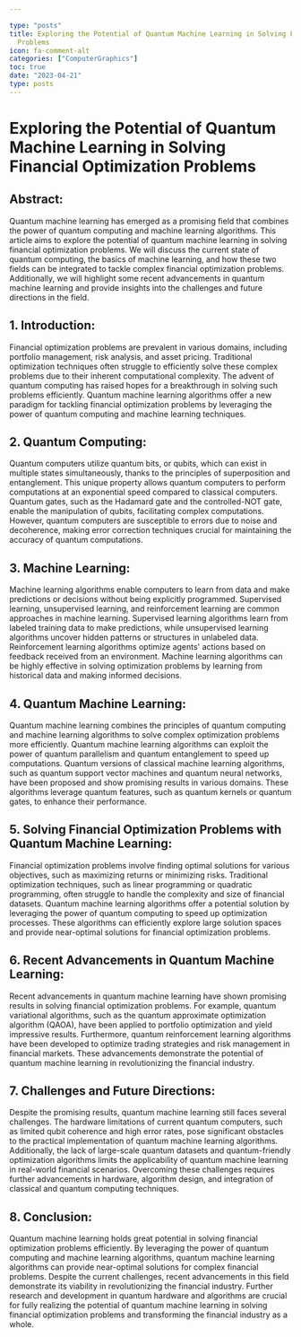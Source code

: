 ```yaml
---

type: "posts"
title: Exploring the Potential of Quantum Machine Learning in Solving Financial Optimization
  Problems
icon: fa-comment-alt
categories: ["ComputerGraphics"]
toc: true
date: "2023-04-21"
type: posts
---
```





# Exploring the Potential of Quantum Machine Learning in Solving Financial Optimization Problems

## Abstract:
Quantum machine learning has emerged as a promising field that combines the power of quantum computing and machine learning algorithms. This article aims to explore the potential of quantum machine learning in solving financial optimization problems. We will discuss the current state of quantum computing, the basics of machine learning, and how these two fields can be integrated to tackle complex financial optimization problems. Additionally, we will highlight some recent advancements in quantum machine learning and provide insights into the challenges and future directions in the field.

## 1. Introduction:
Financial optimization problems are prevalent in various domains, including portfolio management, risk analysis, and asset pricing. Traditional optimization techniques often struggle to efficiently solve these complex problems due to their inherent computational complexity. The advent of quantum computing has raised hopes for a breakthrough in solving such problems efficiently. Quantum machine learning algorithms offer a new paradigm for tackling financial optimization problems by leveraging the power of quantum computing and machine learning techniques.

## 2. Quantum Computing:
Quantum computers utilize quantum bits, or qubits, which can exist in multiple states simultaneously, thanks to the principles of superposition and entanglement. This unique property allows quantum computers to perform computations at an exponential speed compared to classical computers. Quantum gates, such as the Hadamard gate and the controlled-NOT gate, enable the manipulation of qubits, facilitating complex computations. However, quantum computers are susceptible to errors due to noise and decoherence, making error correction techniques crucial for maintaining the accuracy of quantum computations.

## 3. Machine Learning:
Machine learning algorithms enable computers to learn from data and make predictions or decisions without being explicitly programmed. Supervised learning, unsupervised learning, and reinforcement learning are common approaches in machine learning. Supervised learning algorithms learn from labeled training data to make predictions, while unsupervised learning algorithms uncover hidden patterns or structures in unlabeled data. Reinforcement learning algorithms optimize agents' actions based on feedback received from an environment. Machine learning algorithms can be highly effective in solving optimization problems by learning from historical data and making informed decisions.

## 4. Quantum Machine Learning:
Quantum machine learning combines the principles of quantum computing and machine learning algorithms to solve complex optimization problems more efficiently. Quantum machine learning algorithms can exploit the power of quantum parallelism and quantum entanglement to speed up computations. Quantum versions of classical machine learning algorithms, such as quantum support vector machines and quantum neural networks, have been proposed and show promising results in various domains. These algorithms leverage quantum features, such as quantum kernels or quantum gates, to enhance their performance.

## 5. Solving Financial Optimization Problems with Quantum Machine Learning:
Financial optimization problems involve finding optimal solutions for various objectives, such as maximizing returns or minimizing risks. Traditional optimization techniques, such as linear programming or quadratic programming, often struggle to handle the complexity and size of financial datasets. Quantum machine learning algorithms offer a potential solution by leveraging the power of quantum computing to speed up optimization processes. These algorithms can efficiently explore large solution spaces and provide near-optimal solutions for financial optimization problems.

## 6. Recent Advancements in Quantum Machine Learning:
Recent advancements in quantum machine learning have shown promising results in solving financial optimization problems. For example, quantum variational algorithms, such as the quantum approximate optimization algorithm (QAOA), have been applied to portfolio optimization and yield impressive results. Furthermore, quantum reinforcement learning algorithms have been developed to optimize trading strategies and risk management in financial markets. These advancements demonstrate the potential of quantum machine learning in revolutionizing the financial industry.

## 7. Challenges and Future Directions:
Despite the promising results, quantum machine learning still faces several challenges. The hardware limitations of current quantum computers, such as limited qubit coherence and high error rates, pose significant obstacles to the practical implementation of quantum machine learning algorithms. Additionally, the lack of large-scale quantum datasets and quantum-friendly optimization algorithms limits the applicability of quantum machine learning in real-world financial scenarios. Overcoming these challenges requires further advancements in hardware, algorithm design, and integration of classical and quantum computing techniques.

## 8. Conclusion:
Quantum machine learning holds great potential in solving financial optimization problems efficiently. By leveraging the power of quantum computing and machine learning algorithms, quantum machine learning algorithms can provide near-optimal solutions for complex financial problems. Despite the current challenges, recent advancements in this field demonstrate its viability in revolutionizing the financial industry. Further research and development in quantum hardware and algorithms are crucial for fully realizing the potential of quantum machine learning in solving financial optimization problems and transforming the financial industry as a whole.